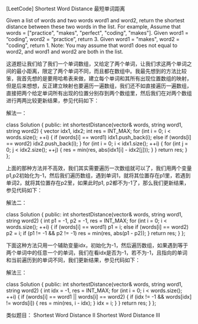 [LeetCode] Shortest Word Distance 最短单词距离 

 
Given a list of words and two words word1 and word2, return the shortest distance between these two words in the list.
For example,
Assume that words = ["practice", "makes", "perfect", "coding", "makes"].
Given word1 = “coding”, word2 = “practice”, return 3.
Given word1 = "makes", word2 = "coding", return 1.
Note:
You may assume that word1 does not equal to word2, and word1 and word2 are both in the list.
 
这道题让我们给了我们一个单词数组，又给定了两个单词，让我们求这两个单词之间的最小距离，限定了两个单词不同，而且都在数组中。我最先想到的方法比较笨，我首先想的是要用哈希表来做，建立每个单词和其所有出现位置数组的映射，但是后来想想，反正建立映射也要遍历一遍数组，我们还不如直接遍历一遍数组，直接把两个给定单词所有出现的位置分别存到两个数组里，然后我们在对两个数组进行两两比较更新结果，参见代码如下：
 
解法一：

class Solution {
public:
    int shortestDistance(vector<string>& words, string word1, string word2) {
        vector<int> idx1, idx2;
        int res = INT_MAX;
        for (int i = 0; i < words.size(); ++i) {
            if (words[i] == word1) idx1.push_back(i);
            else if (words[i] == word2) idx2.push_back(i);
        }
        for (int i = 0; i < idx1.size(); ++i) {
            for (int j = 0; j < idx2.size(); ++j) {
                res = min(res, abs(idx1[i] - idx2[j]));
            }
        }
        return res;
    }
};

 
上面的那种方法并不高效，我们其实需要遍历一次数组就可以了，我们用两个变量p1,p2初始化为-1，然后我们遍历数组，遇到单词1，就将其位置存在p1里，若遇到单词2，就将其位置存在p2里，如果此时p1, p2都不为-1了，那么我们更新结果，参见代码如下：
 
解法二：

class Solution {
public:
    int shortestDistance(vector<string>& words, string word1, string word2) {
        int p1 = -1, p2 = -1, res = INT_MAX;
        for (int i = 0; i < words.size(); ++i) {
            if (words[i] == word1) p1 = i;
            else if (words[i] == word2) p2 = i;
            if (p1 != -1 && p2 != -1) res = min(res, abs(p1 - p2));
        }
        return res;
    }
};

 
下面这种方法只用一个辅助变量idx，初始化为-1，然后遍历数组，如果遇到等于两个单词中的任意一个的单词，我们在看idx是否为-1，若不为-1，且指向的单词和当前遍历到的单词不同，我们更新结果，参见代码如下：
 
解法三：

class Solution {
public:
    int shortestDistance(vector<string>& words, string word1, string word2) {
        int idx = -1, res = INT_MAX;
        for (int i = 0; i < words.size(); ++i) {
            if (words[i] == word1 || words[i] == word2) {
                if (idx != -1 && words[idx] != words[i]) {
                    res = min(res, i - idx);
                }
                idx = i;
            }
        }
        return res;
    }
};

 
类似题目：
Shortest Word Distance II
Shortest Word Distance III 